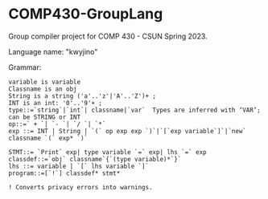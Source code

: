 # COMP430-GroupLang
Group compiler project for COMP 430 - CSUN Spring 2023.

Language name: "kwyjino"

Grammar:
```
variable is variable
Classname is an obj
String is a string ('a'..'z'|'A'..'Z')+ ;
INT is an int: '0'..'9'+ ;
type::=`string`|`int`| classname|`var`	Types are inferred with ‘VAR’; can be STRING or INT
op::=` + `| `- `| `/ `| `*`
exp ::= INT | String | `(` op exp exp `)`|`[`exp variable`]`|`new` classname `(` exp* `)`

STMT::= `Print` exp| type variable `=` exp| lhs `=` exp
classdef::=`obj` classname`{`(type variable)*`}`
lhs ::= variable | `[` lhs variable `]`
program::=[`!`] classdef* stmt*

! Converts privacy errors into warnings.
```
